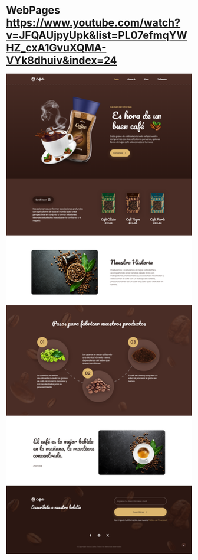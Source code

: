 # WebPages https://www.youtube.com/watch?v=JFQAUjpyUpk&list=PL07efmqYWHZ_cxA1GvuXQMA-VYk8dhuiv&index=24
<p align="center">
  <img src="preview.png" alt="preview del proyecto"  width="1600">
</p>
